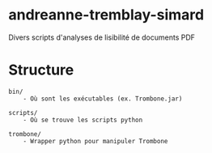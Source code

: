 # andreanne-tremblay-simard
Divers scripts d'analyses de lisibilité de documents PDF


# Structure
```
bin/
    - Où sont les exécutables (ex. Trombone.jar)
    
scripts/
    - Où se trouve les scripts python
    
trombone/
    - Wrapper python pour manipuler Trombone 
```

